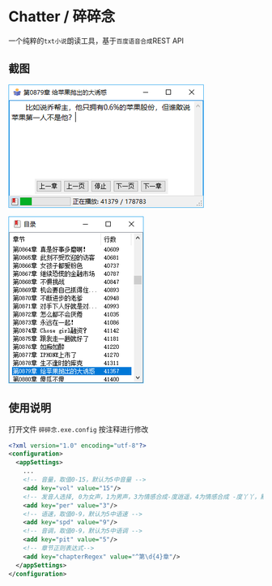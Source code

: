 # Chatter / 碎碎念
一个纯粹的```txt小说```朗读工具，基于```百度语音合成```REST API

## 截图
![snipaste_01](/snipaste/snipaste_01.png)

![snipaste_02](/snipaste/snipaste_02.png)

## 使用说明
打开文件 ```碎碎念.exe.config``` 按注释进行修改

```xml
<?xml version="1.0" encoding="utf-8"?>
<configuration>
  <appSettings>
    ...
    <!-- 音量，取值0-15，默认为5中音量 -->
    <add key="vol" value="15"/>
    <!-- 发音人选择, 0为女声，1为男声，3为情感合成-度逍遥，4为情感合成 -度丫丫，默认为普通女-->
    <add key="per" value="3"/>
    <!-- 语速，取值0-9，默认为5中语速 -->
    <add key="spd" value="9"/>
    <!-- 音调，取值0-9，默认为5中语调 -->
    <add key="pit" value="5"/>
    <!-- 章节正则表达式-->
    <add key="chapterRegex" value="^第\d{4}章"/>
  </appSettings>
</configuration>
```
